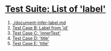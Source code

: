 # [Test Suite: List of 'label'](#test-suite-list-of-label)

1.  [./document-infer-label.md][1]
2.  [Test Case B: Label from 'id'][2]
3.  [Test Case C: 'innerText'][3]
4.  [Test Case D: 'title'][4]
5.  [Test Case E: 'title'][5]

[1]: ./document-infer-label.md "./document-infer-label.md"

[2]: ./document-infer-label.md#test-Case-B:-Label-from-%27id%27 "Test Case B: Label from 'id'"

[3]: ./document-infer-label.md#no-title-but-text "Test Case C: 'innerText'"

[4]: ./document-infer-label.md#title-but-no-text "Test Case D: 'title'"

[5]: ./document-infer-label.md#title-and-text "Test Case E: 'title'"

